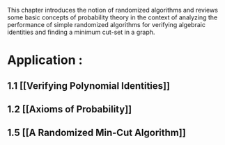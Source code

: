 This chapter introduces the notion of randomized algorithms and reviews some basic concepts of probability theory in the context of analyzing the performance of simple randomized algorithms for verifying algebraic identities and finding a minimum cut-set in a graph.

# Application :
## 1.1 [[Verifying Polynomial Identities]]
## 1.2 [[Axioms of Probability]]
## 1.5 [[A Randomized Min-Cut Algorithm]]









